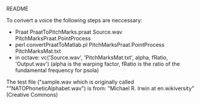 README

To convert a voice the following steps are neccessary:

- Praat PraatToPitchMarks.praat Source.wav PitchMarksPraat.PointProcess
- perl convertPraatToMatlab.pl PitchMarksPraat.PointProcess PitchMarksMat.txt
- in octave: vc('Source.wav', 'PitchMarksMat.txt', alpha, fRatio, 'Output.wav')
   (alpha is the warping factor, fRatio is the ratio of the fundamental frequency for psola)


The test file ("sample.wav which is originally called ""NATOPhoneticAlphabet.wav") is from: "Michael R. Irwin at en.wikiversity" (Creative Commons)
